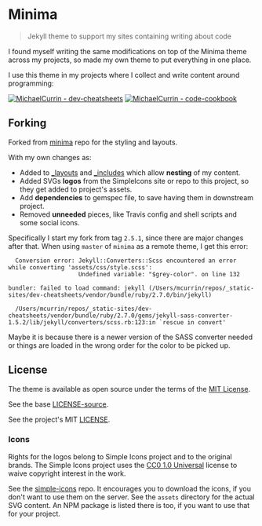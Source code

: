 # Minima
> Jekyll theme to support my sites containing writing about code

I found myself writing the same modifications on top of the Minima theme across my projects, so made my own theme to put everything in one place.

I use this theme in my projects where I collect and write content around programming:

[![MichaelCurrin - dev-cheatsheets](https://img.shields.io/static/v1?label=MichaelCurrin&message=dev-cheatsheets&color=blue&logo=github)](https://github.com/MichaelCurrin/dev-cheatsheets)
[![MichaelCurrin - code-cookbook](https://img.shields.io/static/v1?label=MichaelCurrin&message=code-cookbook&color=blue&logo=github)](https://github.com/MichaelCurrin/code-cookbook)


## Forking

Forked from [minima](https://github.com/jekyll/minima) repo for the styling and layouts.

With my own changes as:

- Added to [\_layouts](/_layouts/) and [\_includes](/_includes/) which allow **nesting** of my content.
- Added SVGs **logos** from the SimpleIcons site or repo to this project, so they get added to project's assets.
- Add **dependencies** to gemspec file, to save having them in downstream project.
- Removed **unneeded** pieces, like Travis config and shell scripts and some social icons.

Specifically I start my fork from tag `2.5.1`, since there are major changes after that. When using `master` of `minima` as a remote theme, I get this error:

```
  Conversion error: Jekyll::Converters::Scss encountered an error while converting 'assets/css/style.scss':
                    Undefined variable: "$grey-color". on line 132

bundler: failed to load command: jekyll (/Users/mcurrin/repos/_static-sites/dev-cheatsheets/vendor/bundle/ruby/2.7.0/bin/jekyll)

  /Users/mcurrin/repos/_static-sites/dev-cheatsheets/vendor/bundle/ruby/2.7.0/gems/jekyll-sass-converter-1.5.2/lib/jekyll/converters/scss.rb:123:in `rescue in convert'
```

Maybe it is because there is a newer version of the SASS converter needed or things are loaded in the wrong order for the color to be picked up.


## License

The theme is available as open source under the terms of the [MIT License](http://opensource.org/licenses/MIT).

See the base [LICENSE-source](/LICENSE-source).

See the project's MIT [LICENSE](/LICENSE).

### Icons

Rights for the logos belong to Simple Icons project and to the original brands. The Simple Icons project uses the [CC0 1.0 Universal](https://github.com/simple-icons/simple-icons/blob/develop/LICENSE.md) license to waive copyright interest in the work.

See the [simple-icons](https://github.com/simple-icons/simple-icons) repo. It encourages you to download the icons, if you don't want to use them on the server. See the `assets` directory for the actual SVG content. An NPM package is listed there is too, if you want to use that for your project.
